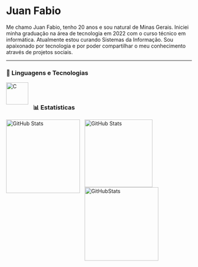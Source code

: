 # Juan Fabio

Me chamo Juan Fabio, tenho 20 anos e sou natural de Minas Gerais. Iniciei minha graduação na área de tecnologia em 2022 com o curso técnico em informática. Atualmente estou curando Sistemas da Informação. Sou apaixonado por tecnologia e por poder compartilhar o meu conhecimento através de projetos sociais. 

---

### 🤖 Linguagens e Tecnologias

<img 
    align="left" 
    alt="C"
    title="C" 
    width="60px" 
    style="padding-right: 10px;" 
    src="https://img.icons8.com/color/240/c-programming.png" alt="c-programming"
/>

<br/>
<br/>

### 📊 Estatísticas

<p align="left">
  <img 
        align="left" 
        alt="GitHub Stats" 
        height="200" 
        style="padding-right: 10px;" 
        src="https://github-readme-stats.vercel.app/api?username=JuanFab&show_icons=true&theme=transparent" 
  />

    
<img 
      align="left" 
      alt="GitHub Stats" 
      height="184"
      src="https://github-readme-stats.vercel.app/api/top-langs/?username=JuanFab&theme=tokyonight&layout=compact&custom_title=Tecnologias&langs_count=9" 
  />

<img
    align="left"
    alt="GitHubStats"
    height="200"
    src="https://github-readme-stats.vercel.app/api/top-langs/?username=anuraghazra&hide_progress=true"
/>

</p>
